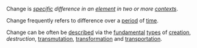 Change is *[specific](https://github.com/gcassel/Modular-Organization-Terminology/blob/master/terms/specific.md) difference in an [element](https://github.com/gcassel/Modular-Organization-Terminology/blob/master/terms/element.md) in two or more [contexts](https://github.com/gcassel/Modular-Organization-Terminology/blob/master/terms/context.md)*.  

Change frequently refers to difference over a [period](https://github.com/gcassel/Modular-Organization-Terminology/blob/master/terms/period.md) of [time](https://github.com/gcassel/Modular-Organization-Terminology/blob/master/terms/time.md).

Change can be often be [described](https://github.com/gcassel/Modular-Organization-Terminology/blob/master/terms/describe.md) via the [fundamental](https://github.com/gcassel/Modular-Organization-Terminology/blob/master/terms/fundamental.md) [types](https://github.com/gcassel/Modular-Organization-Terminology/blob/master/terms/type.md) of [creation](https://github.com/gcassel/Modular-Organization-Terminology/blob/master/terms/action.md), *destruction*, [transmutation](https://github.com/gcassel/Modular-Organization-Terminology/blob/master/terms/transmute.md), [transformation](https://github.com/gcassel/Modular-Organization-Terminology/blob/master/terms/transform.md) and [transportation](https://github.com/gcassel/Modular-Organization-Terminology/blob/master/terms/transport.md).


